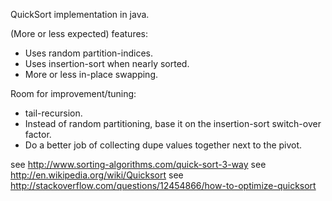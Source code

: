 QuickSort implementation in java.

(More or less expected) features:
- Uses random partition-indices.
- Uses insertion-sort when nearly sorted.
- More or less in-place swapping.

Room for improvement/tuning:
- tail-recursion.
- Instead of random partitioning, base it on the insertion-sort switch-over factor.
- Do a better job of collecting dupe values together next to the pivot.

see http://www.sorting-algorithms.com/quick-sort-3-way
see http://en.wikipedia.org/wiki/Quicksort
see http://stackoverflow.com/questions/12454866/how-to-optimize-quicksort
